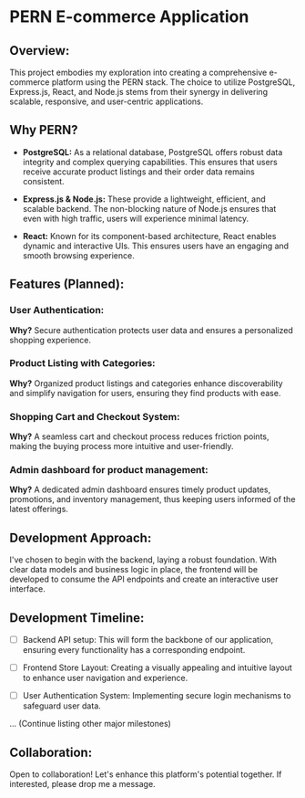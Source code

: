 # PERN E-commerce Application

## **Overview:**
This project embodies my exploration into creating a comprehensive e-commerce platform using the PERN stack. The choice to utilize PostgreSQL, Express.js, React, and Node.js stems from their synergy in delivering scalable, responsive, and user-centric applications.

## **Why PERN?**

- **PostgreSQL:** As a relational database, PostgreSQL offers robust data integrity and complex querying capabilities. This ensures that users receive accurate product listings and their order data remains consistent.
  
- **Express.js & Node.js:** These provide a lightweight, efficient, and scalable backend. The non-blocking nature of Node.js ensures that even with high traffic, users will experience minimal latency.

- **React:** Known for its component-based architecture, React enables dynamic and interactive UIs. This ensures users have an engaging and smooth browsing experience.

## **Features (Planned):**

### User Authentication:
**Why?** Secure authentication protects user data and ensures a personalized shopping experience.
  
### Product Listing with Categories:
**Why?** Organized product listings and categories enhance discoverability and simplify navigation for users, ensuring they find products with ease.

### Shopping Cart and Checkout System:
**Why?** A seamless cart and checkout process reduces friction points, making the buying process more intuitive and user-friendly.

### Admin dashboard for product management:
**Why?** A dedicated admin dashboard ensures timely product updates, promotions, and inventory management, thus keeping users informed of the latest offerings.

## **Development Approach:**
I've chosen to begin with the backend, laying a robust foundation. With clear data models and business logic in place, the frontend will be developed to consume the API endpoints and create an interactive user interface.

## **Development Timeline:**

- [ ] Backend API setup: This will form the backbone of our application, ensuring every functionality has a corresponding endpoint.
  
- [ ] Frontend Store Layout: Creating a visually appealing and intuitive layout to enhance user navigation and experience.
  
- [ ] User Authentication System: Implementing secure login mechanisms to safeguard user data.

... (Continue listing other major milestones)

## **Collaboration:**
Open to collaboration! Let's enhance this platform's potential together. If interested, please drop me a message.
